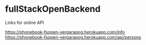 # fullStackOpenBackend

Links for online API

https://phonebook-fsopen-vergarapog.herokuapp.com/info
https://phonebook-fsopen-vergarapog.herokuapp.com/api/persons
